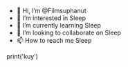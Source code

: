 - 👋 Hi, I’m @Filmsuphanut
- 👀 I’m interested in Sleep
- 🌱 I’m currently learning Sleep
- 💞️ I’m looking to collaborate on Sleep
- 📫 How to reach me Sleep

<!---
Filmsuphanut/Filmsuphanut is a ✨ special ✨ repository because its `README.md` (this file) appears on your GitHub profile.
You can click the Preview link to take a look at your changes.
--->

print('kuy')
